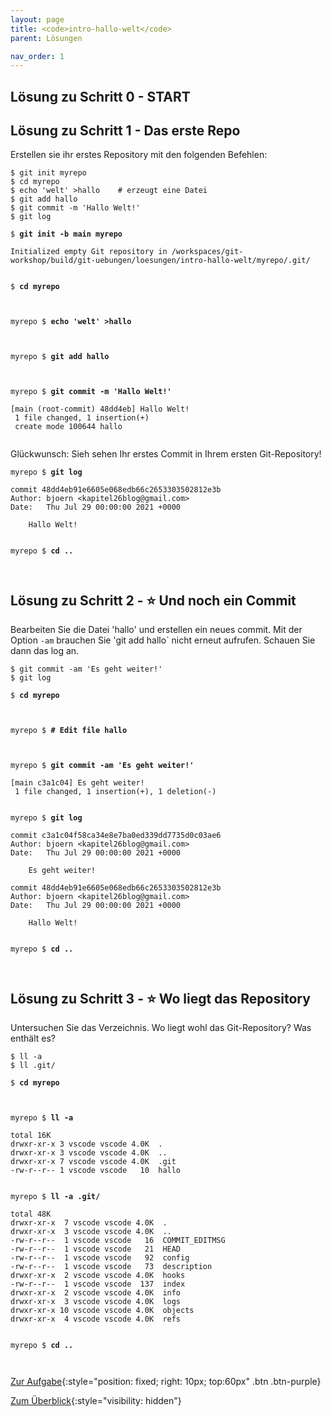 ```yaml
---
layout: page
title: <code>intro-hallo-welt</code>
parent: Lösungen

nav_order: 1
---
```

## Lösung zu Schritt 0 - START

## Lösung zu Schritt 1 - Das erste Repo

Erstellen sie ihr erstes Repository mit den folgenden Befehlen:

    $ git init myrepo
    $ cd myrepo
    $ echo 'welt' >hallo    # erzeugt eine Datei
    $ git add hallo
    $ git commit -m 'Hallo Welt!'
    $ git log


<pre><code>$ <b>git init -b main myrepo </b><br><br>Initialized empty Git repository in /workspaces/git-workshop/build/git-uebungen/loesungen/intro-hallo-welt/myrepo/.git/<br><br></code></pre>



<pre><code>$ <b>cd myrepo</b><br><br><br></code></pre>



<pre><code>myrepo $ <b>echo 'welt' &gt;hallo</b><br><br><br></code></pre>



<pre><code>myrepo $ <b>git add hallo</b><br><br><br></code></pre>



<pre><code>myrepo $ <b>git commit -m 'Hallo Welt!'</b><br><br>[main (root-commit) 48dd4eb] Hallo Welt!<br> 1 file changed, 1 insertion(+)<br> create mode 100644 hallo<br><br></code></pre>


Glückwunsch: Sieh sehen Ihr erstes Commit in Ihrem ersten Git-Repository!


<pre><code>myrepo $ <b>git log</b><br><br>commit 48dd4eb91e6605e068edb66c2653303502812e3b<br>Author: bjoern &lt;kapitel26blog@gmail.com&gt;<br>Date:   Thu Jul 29 00:00:00 2021 +0000<br><br>    Hallo Welt!<br><br></code></pre>



<pre><code>myrepo $ <b>cd ..</b><br><br><br></code></pre>


## Lösung zu Schritt 2 - ⭐ Und noch ein Commit

Bearbeiten Sie die Datei 'hallo' und erstellen ein neues commit.
Mit der Option `-am` brauchen Sie 'git add hallo` nicht erneut aufrufen.
Schauen Sie dann das log an.

    $ git commit -am 'Es geht weiter!'
    $ git log


<pre><code>$ <b>cd myrepo</b><br><br><br></code></pre>



<pre><code>myrepo $ <b># Edit file hallo</b><br><br><br></code></pre>



<pre><code>myrepo $ <b>git commit -am 'Es geht weiter!'</b><br><br>[main c3a1c04] Es geht weiter!<br> 1 file changed, 1 insertion(+), 1 deletion(-)<br><br></code></pre>



<pre><code>myrepo $ <b>git log</b><br><br>commit c3a1c04f58ca34e8e7ba0ed339dd7735d0c03ae6<br>Author: bjoern &lt;kapitel26blog@gmail.com&gt;<br>Date:   Thu Jul 29 00:00:00 2021 +0000<br><br>    Es geht weiter!<br><br>commit 48dd4eb91e6605e068edb66c2653303502812e3b<br>Author: bjoern &lt;kapitel26blog@gmail.com&gt;<br>Date:   Thu Jul 29 00:00:00 2021 +0000<br><br>    Hallo Welt!<br><br></code></pre>



<pre><code>myrepo $ <b>cd ..</b><br><br><br></code></pre>


## Lösung zu Schritt 3 - ⭐ Wo liegt das Repository

Untersuchen Sie das Verzeichnis.
Wo liegt wohl das Git-Repository? Was enthält es?

    $ ll -a
    $ ll .git/


<pre><code>$ <b>cd myrepo</b><br><br><br></code></pre>



<pre><code>myrepo $ <b>ll -a</b><br><br>total 16K<br>drwxr-xr-x 3 vscode vscode 4.0K  .<br>drwxr-xr-x 3 vscode vscode 4.0K  ..<br>drwxr-xr-x 7 vscode vscode 4.0K  .git<br>-rw-r--r-- 1 vscode vscode   10  hallo<br><br></code></pre>



<pre><code>myrepo $ <b>ll -a .git/</b><br><br>total 48K<br>drwxr-xr-x  7 vscode vscode 4.0K  .<br>drwxr-xr-x  3 vscode vscode 4.0K  ..<br>-rw-r--r--  1 vscode vscode   16  COMMIT_EDITMSG<br>-rw-r--r--  1 vscode vscode   21  HEAD<br>-rw-r--r--  1 vscode vscode   92  config<br>-rw-r--r--  1 vscode vscode   73  description<br>drwxr-xr-x  2 vscode vscode 4.0K  hooks<br>-rw-r--r--  1 vscode vscode  137  index<br>drwxr-xr-x  2 vscode vscode 4.0K  info<br>drwxr-xr-x  3 vscode vscode 4.0K  logs<br>drwxr-xr-x 10 vscode vscode 4.0K  objects<br>drwxr-xr-x  4 vscode vscode 4.0K  refs<br><br></code></pre>



<pre><code>myrepo $ <b>cd ..</b><br><br><br></code></pre>


[Zur Aufgabe](aufgabe-intro-hallo-welt.html){:style="position: fixed; right: 10px; top:60px" .btn .btn-purple}

[Zum Überblick](../../ueberblick.html){:style="visibility: hidden"}

